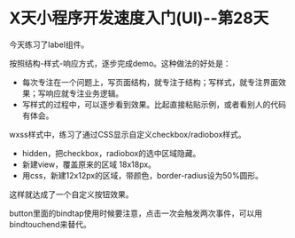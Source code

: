 # X天小程序开发速度入门(UI)--第28天

今天练习了label组件。

按照结构-样式-响应方式，逐步完成demo。这种做法的好处是：

* 每次专注在一个问题上，写页面结构，就专注于结构；写样式，就专注界面效果；写响应就专注业务逻辑。
* 写样式的过程中，可以逐步看到效果。比起直接粘贴示例，或者看别人的代码有体会。

wxss样式中，练习了通过CSS显示自定义checkbox/radiobox样式。

* hidden，把checkbox，radiobox的选中区域隐藏。
* 新建view，覆盖原来的区域 18x18px。
* 用css，新建12x12px的区域，带颜色，border-radius设为50%圆形。

这样就达成了一个自定义按钮效果。

button里面的bindtap使用时候要注意，点击一次会触发两次事件，可以用bindtouchend来替代。